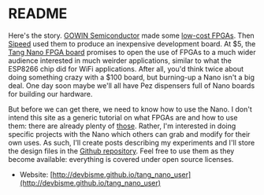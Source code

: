 # README

Here's the story.
[GOWIN Semiconductor](https://www.gowinsemi.com/en/) made some [low-cost FPGAs](https://www.gowinsemi.com/en/product/detail/2/).
Then [Sipeed](https://www.sipeed.com/) used them to produce an inexpensive development board.
At $5, the [Tang Nano FPGA board](https://www.cnx-software.com/2019/10/15/5-tang-nano-fpga-board-gowin-gw1n-littlebee-fpga/)
promises to open the use of FPGAs to a much
wider audience interested in much weirder applications, similar to what the ESP8266 chip did for WiFi applications.
After all, you'd think twice about doing something crazy with a $100 board,
but burning-up a Nano isn't a big deal.
One day soon maybe we'll all have Pez dispensers full of Nano boards
for building our hardware.

But before we can get there, we need to know how to use the Nano.
I don't intend this site as a generic tutorial on what FPGAs are and how to use them: there are
already plenty of [those](http://www.xess.com/static/media/appnotes/FpgasNowWhatBook.pdf).
Rather, I'm interested in doing specific projects with the Nano which others can
grab and modify for their own uses.
As such, I'll create posts describing my experiments and I'll store
the design files in the [Github repository](www.github.com/xesscorp/tang_nano_user).
Feel free to use them as they become available: everything is covered under open source licenses.

* Website: [http://devbisme.github.io/tang_nano_user](http://devbisme.github.io/tang_nano_user)
